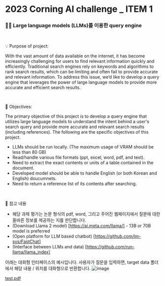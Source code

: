 # 2023 Corning AI challenge _ ITEM 1

### 🏴‍☠️ Large language models (LLMs)를 이용한 query engine

<br/>

💡 Purpose of project:

With the vast amount of data available on the internet, it has become increasingly challenging for users to find relevant information quickly and efficiently. Traditional search engines rely on keywords and algorithms to rank search results, which can be limiting and often fail to provide accurate and relevant information. To address this issue, we’d like to develop a query engine that leverages the power of large language models to provide more accurate and efficient search results.

<br/>

🔑 Objectives:

The primary objective of this project is to develop a query engine that utilizes large language models to understand the intent behind a user's search query and provide more accurate and relevant search results (including references). The following are the specific objectives of this project.

   * LLMs should be run locally. (The maximum usage of VRAM should be less than 80 GB) 
   * Read/handle various file formats (ppt, excel, word, pdf, and text).
   * Need to extract the exact contents or units of a table contained in the document.
   * Developed model should be able to handle English (or both Korean and English) doucumnets.
   * Need to return a reference list of its contents after searching.

<br/>

📖 참고 내용 

   * 해당 과제 평가는 논문 형식의 pdf, word, 그리고 주어진 웹페이지에서 질문에 대한 올바른 정보를 제공하는 지를 판단합니다. 
   * (Download Llama 2 model) [https://ai.meta.com/llama/] - 13B or 70B  model is preferred 
   * (Open platform for LLM based chatbot) [https://github.com/lm-sys/FastChat]
   * (Interface between LLMs and data) [https://github.com/run-llama/llama_index]


아래는 대회형 인터페이스의 예시입니다. 사용자가 질문을 입력하면, target data 폴더에서 해당 내용 / 위치를 대화형으로 반환합니다. 
![image](https://github.com/CORNING-AI-CHALLENGE/item1/assets/146830948/8f1da305-38a7-45ec-9dd4-a3f7b560e43e)

[test.pdf](https://github.com/CORNING-AI-CHALLENGE/item1/files/14306364/test.pdf)
